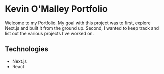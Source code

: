 # Kevin O'Malley Portfolio

Welcome to my Portfolio. My goal with this project was to first, explore Next.js and built it from the ground up. Second, I wanted to keep track and list out the various projects I've worked on.

## Technologies

- Next.js
- React
